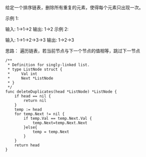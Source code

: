 给定一个排序链表，删除所有重复的元素，使得每个元素只出现一次。

示例 1:

输入: 1->1->2
输出: 1->2
示例 2:

输入: 1->1->2->3->3
输出: 1->2->3

思路：
遍历链表，若当前节点与下一个节点的值相等，跳过下一节点

```
/**
 * Definition for singly-linked list.
 * type ListNode struct {
 *     Val int
 *     Next *ListNode
 * }
 */
func deleteDuplicates(head *ListNode) *ListNode {
    if head == nil {
        return nil
    }
    temp := head 
    for temp.Next != nil {
        if temp.Val == temp.Next.Val {
            temp.Next=temp.Next.Next
        }else{
            temp = temp.Next
        }
    }
    return head
}
```
